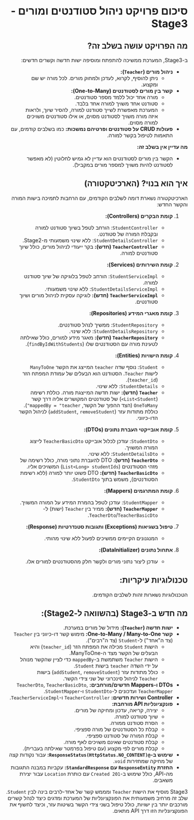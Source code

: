 <div dir="rtl">

# סיכום פרויקט ניהול סטודנטים ומורים - Stage3

## מה הפרויקט עושה בשלב זה?

ב-Stage3, המערכת ממשיכה להתפתח ומוסיפה ישות חדשה וקשרים חדשים:

* **ניהול מורים (`Teacher`):**
    * ניתן להוסיף, לקרוא, לעדכן ולמחוק מורים. לכל מורה יש שם ומקצוע.
* **קשר בין מורים לסטודנטים (One-to-Many):**
    * מורה אחד יכול ללמד מספר סטודנטים.
    * סטודנט אחד משויך למורה אחד בלבד.
    * המערכת מאפשרת לשייך סטודנט למורה, להסיר שיוך, ולראות איזה מורה משויך לסטודנט מסוים, או אילו סטודנטים משויכים למורה מסוים.
* **פעולות CRUD על סטודנטים ופרטיהם נמשכות:** כמו בשלבים קודמים, עם התאמות לטיפול בקשר למורה.

**מה עדיין אין בשלב זה:**
* הקשר בין מורים לסטודנטים הוא עדיין לא גמיש לחלוטין (לא מאפשר לסטודנט להיות משויך למספר מורים במקביל).

## איך הוא בנוי? (הארכיטקטורה)

הארכיטקטורה נשארת דומה לשלבים הקודמים, עם הרחבות לתמיכה בישות המורה והקשר החדש:

1.  **קומת הבקרים (Controllers):**
    * `StudentController`: הורחב לטפל בשיוך סטודנט למורה ובקבלת המורה של סטודנט.
    * `StudentDetailsController`: ללא שינוי משמעותי מ-Stage2.
    * **`TeacherController` (חדש):** בקר ייעודי לניהול מורים, כולל שיוך סטודנטים למורה.

2.  **קומת השירותים (Services):**
    * `StudentServiceImpl`: הורחב לטפל בלוגיקה של שיוך סטודנט למורה.
    * `StudentDetailsServiceImpl`: ללא שינוי משמעותי.
    * **`TeacherServiceImpl` (חדש):** לוגיקה עסקית לניהול מורים ושיוך סטודנטים.

3.  **קומת מאגרי המידע (Repositories):**
    * `StudentRepository`: ממשיך לנהל סטודנטים.
    * `StudentDetailsRepository`: ללא שינוי.
    * **`TeacherRepository` (חדש):** מאגר מידע למורים, כולל שאילתה לטעינת מורה עם הסטודנטים שלו (`findByIdWithStudents`).

4.  **קומת הישויות (Entities):**
    * `Student`: נוסף שדה `teacher` המייצג את הקשר `ManyToOne` לישות `Teacher`. הסטודנט הוא הבעלים של עמודת המפתח הזר (`teacher_id`).
    * `StudentDetails`: ללא שינוי.
    * **`Teacher` (חדש):** ישות חדשה המייצגת מורה. כוללת רשימה (`List<Student>`) של סטודנטים המקושרים אליה דרך קשר `OneToMany` (הצד ההפוך של הקשר, `mappedBy = "teacher"`). כוללת מתודות עזר (`addStudent`, `removeStudent`) לניהול הקשר הדו-כיווני.

5.  **קומת אובייקטי העברת נתונים (DTOs):**
    * `StudentDto`: עודכן לכלול אובייקט `TeacherBasicDto` לייצוג המורה המשויך.
    * `StudentDetailsDto`: ללא שינוי.
    * **`TeacherDto` (חדש):** DTO להעברת נתוני מורה, כולל רשימה של מזהי הסטודנטים (`List<Long> studentIds`) המשויכים אליו.
    * **`TeacherBasicDto` (חדש):** DTO פשוט יותר למורה (ללא רשימת הסטודנטים), משמש בתוך `StudentDto`.

6.  **קומת המתרגמים (Mappers):**
    * `StudentMapper`: עודכן לטפל בהמרת המידע על המורה המשויך.
    * **`TeacherMapper` (חדש):** ממיר בין `Teacher` (ישות) ל-`TeacherDto`/`TeacherBasicDto`.

7.  **טיפול בשגיאות (Exceptions) ותגובות סטנדרטיות (Response):**
    * המנגנונים הקיימים ממשיכים לפעול ללא שינוי מהותי.

8.  **אתחול נתונים (DataInitializer):**
    * עודכן ליצור נתוני מורים ולקשר חלק מהסטודנטים למורים אלו.

## טכנולוגיות עיקריות:

הטכנולוגיות נשארות זהות לשלבים הקודמים.

## מה חדש ב-Stage3 (בהשוואה ל-Stage2):

* **ישות חדשה (`Teacher`):** מידול של מורים במערכת.
* **קשר One-to-Many / Many-to-One:** מימוש קשר דו-כיווני בין `Teacher` (צד ה"אחד") ל-`Student` (צד ה"רבים").
    * הישות `Student` מכילה את המפתח הזר (`teacher_id`) והיא הבעלים של הקשר מצד ה-ManyToOne.
    * הישות `Teacher` משתמשת ב-`mappedBy` כדי לציין שהקשר מנוהל על ידי השדה `teacher` בישות `Student`.
    * כולל מתודות עזר (`addStudent`, `removeStudent`) בישות `Teacher` לניהול סינכרוני של שני צידי הקשר.
* **DTOs ו-Mappers חדשים/מורחבים:** `TeacherDto`, `TeacherBasicDto`, `TeacherMapper` ועדכונים ל-`StudentDto` ו-`StudentMapper`.
* **Controller ושירות חדשים:** `TeacherController` ו-`TeacherServiceImpl`.
* **פונקציונליות API מורחבת:**
    * יצירה, קריאה, עדכון ומחיקה של מורים.
    * שיוך סטודנט למורה.
    * הסרת סטודנט ממורה.
    * קבלת כל הסטודנטים של מורה ספציפי.
    * קבלת המורה של סטודנט ספציפי.
    * קבלת סטודנטים שאינם משויכים לאף מורה.
    * קבלת מורים לפי מקצוע (עם טיפול בפרמטר שאילתה בעברית).
* **שימוש ב-`@ResponseStatus(HttpStatus.NO_CONTENT)`:** עבור נקודות קצה של מחיקה שמחזירות `void`.
* **החזרת `ResponseEntity` עם `StandardResponse`:** עקביות במבנה התגובות מה-API, כולל שימוש ב-`201 Created` עם כותרת `Location` עבור יצירת משאבים.



Stage3 מוסיף את הישות `Teacher` ומממש קשר של אחד-לרבים בינה לבין `Student`. שלב זה מרחיב משמעותית את הפונקציונליות של המערכת ומדגים כיצד לנהל קשרים מורכבים יותר בין ישויות, כולל טיפול בשני צידי הקשר בשיטות עזר, וכיצד לחשוף את הפונקציונליות הזו דרך API מתאים.
</div>